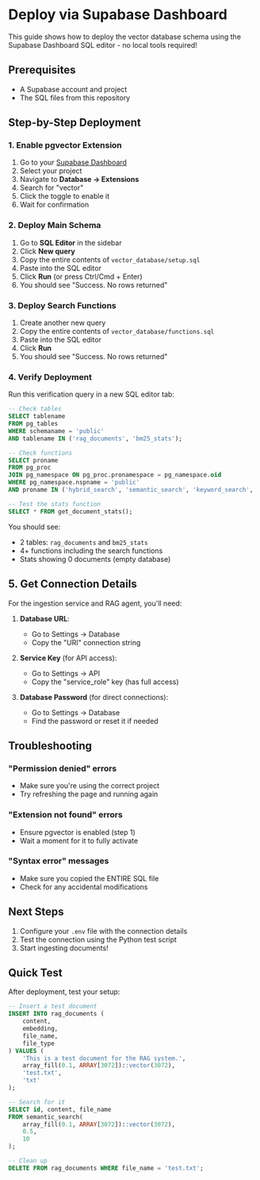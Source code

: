 # Deploy via Supabase Dashboard

This guide shows how to deploy the vector database schema using the Supabase Dashboard SQL editor - no local tools required!

## Prerequisites

- A Supabase account and project
- The SQL files from this repository

## Step-by-Step Deployment

### 1. Enable pgvector Extension

1. Go to your [Supabase Dashboard](https://app.supabase.com)
2. Select your project
3. Navigate to **Database → Extensions**
4. Search for "vector"
5. Click the toggle to enable it
6. Wait for confirmation

### 2. Deploy Main Schema

1. Go to **SQL Editor** in the sidebar
2. Click **New query**
3. Copy the entire contents of `vector_database/setup.sql`
4. Paste into the SQL editor
5. Click **Run** (or press Ctrl/Cmd + Enter)
6. You should see "Success. No rows returned"

### 3. Deploy Search Functions

1. Create another new query
2. Copy the entire contents of `vector_database/functions.sql`
3. Paste into the SQL editor
4. Click **Run**
5. You should see "Success. No rows returned"

### 4. Verify Deployment

Run this verification query in a new SQL editor tab:

```sql
-- Check tables
SELECT tablename 
FROM pg_tables 
WHERE schemaname = 'public' 
AND tablename IN ('rag_documents', 'bm25_stats');

-- Check functions  
SELECT proname 
FROM pg_proc 
JOIN pg_namespace ON pg_proc.pronamespace = pg_namespace.oid
WHERE pg_namespace.nspname = 'public'
AND proname IN ('hybrid_search', 'semantic_search', 'keyword_search', 'get_document_stats');

-- Test the stats function
SELECT * FROM get_document_stats();
```

You should see:
- 2 tables: `rag_documents` and `bm25_stats`
- 4+ functions including the search functions
- Stats showing 0 documents (empty database)

## 5. Get Connection Details

For the ingestion service and RAG agent, you'll need:

1. **Database URL**: 
   - Go to Settings → Database
   - Copy the "URI" connection string
   
2. **Service Key** (for API access):
   - Go to Settings → API
   - Copy the "service_role" key (has full access)
   
3. **Database Password** (for direct connections):
   - Go to Settings → Database
   - Find the password or reset it if needed

## Troubleshooting

### "Permission denied" errors
- Make sure you're using the correct project
- Try refreshing the page and running again

### "Extension not found" errors  
- Ensure pgvector is enabled (step 1)
- Wait a moment for it to fully activate

### "Syntax error" messages
- Make sure you copied the ENTIRE SQL file
- Check for any accidental modifications

## Next Steps

1. Configure your `.env` file with the connection details
2. Test the connection using the Python test script
3. Start ingesting documents!

## Quick Test

After deployment, test your setup:

```sql
-- Insert a test document
INSERT INTO rag_documents (
    content,
    embedding,
    file_name,
    file_type
) VALUES (
    'This is a test document for the RAG system.',
    array_fill(0.1, ARRAY[3072])::vector(3072),
    'test.txt',
    'txt'
);

-- Search for it
SELECT id, content, file_name 
FROM semantic_search(
    array_fill(0.1, ARRAY[3072])::vector(3072),
    0.5,
    10
);

-- Clean up
DELETE FROM rag_documents WHERE file_name = 'test.txt';
```